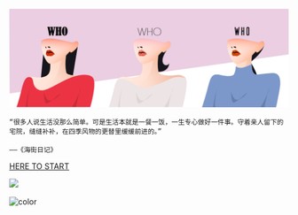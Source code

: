 ![logo](_media/coverpage.jpg)

```
“很多人说生活没那么简单。可是生活本就是一餐一饭，一生专心做好一件事。守着亲人留下的宅院，缝缝补补，在四季风物的更替里缓缓前进的。”

——《海街日记》
```

[HERE TO START](articles/lea)



![](_media/bg.png)

![color](#ffffff)
